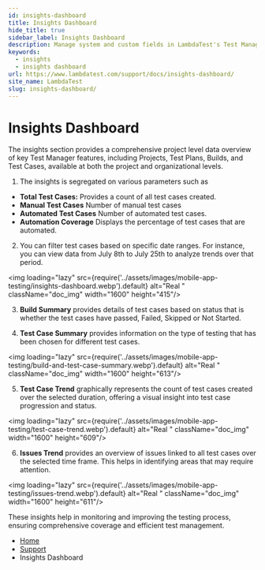 ```yaml
---
id: insights-dashboard
title: Insights Dashboard
hide_title: true
sidebar_label: Insights Dashboard
description: Manage system and custom fields in LambdaTest's Test Manager, enhancing test case organization and streamlining processes with detailed fields and values.
keywords:
  - insights
  - insights dashboard
url: https://www.lambdatest.com/support/docs/insights-dashboard/
site_name: LambdaTest
slug: insights-dashboard/
---
```


<script type="application/ld+json"
      dangerouslySetInnerHTML={{ __html: JSON.stringify({
       "@context": "https://schema.org",
        "@type": "BreadcrumbList",
        "itemListElement": [{
          "@type": "ListItem",
          "position": 1,
          "name": "LambdaTest",
          "item": "https://www.lambdatest.com"
        },{
          "@type": "ListItem",
          "position": 2,
          "name": "Support",
          "item": "https://www.lambdatest.com/support/docs/"
        },{
          "@type": "ListItem",
          "position": 3,
          "name": "Insights Dashboard",
          "item": "https://www.lambdatest.com/support/docs/insights-dashboard/"
        }]
      })
    }}
></script>

# Insights Dashboard

The insights section provides a comprehensive project level data overview of key Test Manager features, including Projects, Test Plans, Builds, and Test Cases, available at both the project and organizational levels.

1. The insights is segregated on various parameters such as

- **Total Test Cases:** Provides a count of all test cases created.
- **Manual Test Cases** Number of manual test cases
- **Automated Test Cases** Number of automated test cases.
- **Automation Coverage** Displays the percentage of test cases that are automated.

2. You can filter test cases based on specific date ranges. For instance, you can view data from July 8th to July 25th to analyze trends over that period.

<img loading="lazy" src={require('../assets/images/mobile-app-testing/insights-dashboard.webp').default} alt="Real "  className="doc_img" width="1600" height="415"/>

3. **Build Summary** provides details of test cases based on status that is whether the test cases have passed, Failed, Skipped or Not Started.

4. **Test Case Summary** provides information on the type of testing that has been chosen for different test cases.

<img loading="lazy" src={require('../assets/images/mobile-app-testing/build-and-test-case-summary.webp').default} alt="Real "  className="doc_img" width="1600" height="613"/>

5. **Test Case Trend** graphically represents the count of test cases created over the selected duration, offering a visual insight into test case progression and status.

<img loading="lazy" src={require('../assets/images/mobile-app-testing/test-case-trend.webp').default} alt="Real "  className="doc_img" width="1600" height="609"/>

6. **Issues Trend** provides an overview of issues linked to all test cases over the selected time frame. This helps in identifying areas that may require attention.

<img loading="lazy" src={require('../assets/images/mobile-app-testing/issues-trend.webp').default} alt="Real "  className="doc_img" width="1600" height="611"/>

These insights help in monitoring and improving the testing process, ensuring comprehensive coverage and efficient test management. 



<nav aria-label="breadcrumbs">
  <ul className="breadcrumbs">
    <li className="breadcrumbs__item">
      <a className="breadcrumbs__link" href="https://www.lambdatest.com">
        Home
      </a>
    </li>
    <li className="breadcrumbs__item">
      <a className="breadcrumbs__link" target="_self" href="https://www.lambdatest.com/support/docs/">
        Support
      </a>
    </li>
    <li className="breadcrumbs__item breadcrumbs__item--active">
      <span className="breadcrumbs__link">
        Insights Dashboard
      </span>
    </li>
  </ul>
</nav>